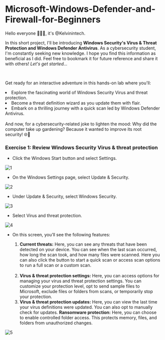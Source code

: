 # Microsoft-Windows-Defender-and-Firewall-for-Beginners

<p>Hello everyone 🙋🏽‍♂️, it's @Kelvinintech. <br />
  
  In this short project, I'll be introducing <b>Windows Security's Virus & Threat Protection and Windows Defender Antivirus</b>. As a cybersecurity student, I'm constantly seeking new knowledge. I hope you find this information as beneficial as I did. Feel free to bookmark it for future reference and share it with others! <i>Let's get started...</i></p>

  <br />

  <p>Get ready for an interactive adventure in this hands-on lab where you'll: <br /?
<ul>
  <li>Explore the fascinating world of Windows Security Virus and threat protection.</li>
<li>Become a threat definition wizard as you update them with flair.</li>
<li>Embark on a thrilling journey with a quick scan led by Windows Defender Antivirus.</li>
</ul>
<br />
And now, for a cybersecurity-related joke to lighten the mood: Why did the computer take up gardening? Because it wanted to improve its root security! 🌐🌱</p>

<h3>Exercise 1: Review Windows Security Virus & threat protection</h3>



<p>

<ul>
  <li>Click the Windows Start button and select Settings.</li>
</ul>
  

![1](https://github.com/kelvinintech/Microsoft-Windows-Defender-and-Firewall-for-Beginners/assets/110644520/1f679628-0bc7-4d35-8c96-ec5d83bf0f97)



</p>



<p>

<ul>
  <li>On the Windows Settings page, select Update & Security.</li>
</ul>
  
![2](https://github.com/kelvinintech/Microsoft-Windows-Defender-and-Firewall-for-Beginners/assets/110644520/52f90b87-aafc-4c23-810f-837a06e1b598)


</p>


<p>

<ul>
  <li>Under Update & Security, select Windows Security.</li>
</ul>

![3](https://github.com/kelvinintech/Microsoft-Windows-Defender-and-Firewall-for-Beginners/assets/110644520/9d4bda58-369f-4ad9-ad6f-acbfb3530598)


</p>


<p>

<ul>
  <li>Select Virus and threat protection.</li>
</ul>

![4](https://github.com/kelvinintech/Microsoft-Windows-Defender-and-Firewall-for-Beginners/assets/110644520/26f3d5ad-b065-4085-b327-f2f45134f80b)



</p>


<p>

<ul>
  <li>On this screen, you’ll see the following features:</li>
  <ol>
    <li><b>Current threats:</b> Here, you can see any threats that have been detected on your device. You can see when the last scan occurred, how long the scan took, and how many files were scanned. Here you can also click the button to start a quick scan or access scan options to run a full scan or a custom scan. </li> <br />
<li><b>Virus & threat protection settings:</b> Here, you can access options for managing your virus and threat protection settings. You can customize your protection level, opt to send sample files to Microsoft, exclude files or folders from scans, or temporarily stop your protection.</li>
<li><b>Virus & threat protection updates:</b> Here, you can view the last time your virus definitions were updated. You can also opt to manually check for updates.
<b>Ransomware protection:</b> Here, you can choose to enable controlled folder access. This protects memory, files, and folders from unauthorized changes.</li>
  </ol>
</ul>

![5](https://github.com/kelvinintech/Microsoft-Windows-Defender-and-Firewall-for-Beginners/assets/110644520/a50f5450-f53f-4db5-bea0-b289f3d75015)




</p>










